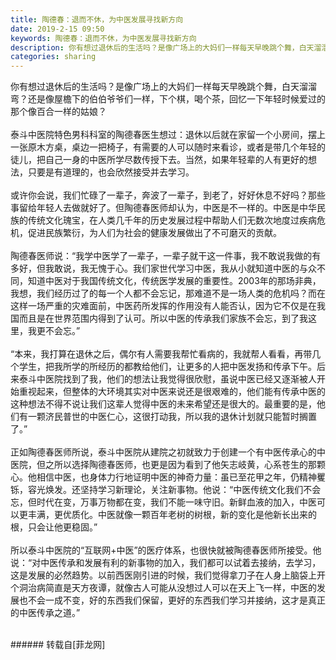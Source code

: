 ```yaml
---
title: 陶德春：退而不休，为中医发展寻找新方向
date: 2019-2-15 09:50
keywords: 陶德春：退而不休，为中医发展寻找新方向
description: 你有想过退休后的生活吗？是像广场上的大妈们一样每天早晚跳个舞，白天溜溜弯？还是像屋檐下的伯伯爷爷们一样，下个棋，喝个茶，回忆一下年轻时候爱过的那个像百合一样的姑娘？泰斗中医院特色男科科室的陶德春医生想过：退休以后就在家留一个小房间，摆上一张原木方桌，桌边一把椅子，有需要的人可以随时来看诊，或者是带几个年轻的徒儿，把自己一身的中医所学尽数传授下去。当然，如果年轻辈的人有更好的想法，只要是有道理的，也会欣然接受并去学习。或许你会说，我们忙碌了一辈子，奔波了一辈子，到老了，好好休息不好吗？那些事留给年轻人去做就好了。但陶德春医师却认为，中医是不一样的。中医是中华民族的传统文化瑰宝，在人类几千年的历史发展过程中帮助人们无数次地度过疾病危机，促进民族繁衍，为人们为社会的健康发展做出了不可磨灭的贡献。陶德春医师说：“我学中医学了一辈子，一辈子就干这一件事，我不敢说我做的有多好，但我敢说，我无愧于心。我们家世代学习中医，我从小就知道中医的与众不同，知道中医对于我国传统文化，传统医学发展的重要性。2003年的那场非典，我想，我们经历过了的每一个人都不会忘记，那难道不是一场人类的危机吗？而在这样一场严重的灾难面前，中医药所发挥的作用没有人能否认，因为它不仅是在我国而且是在世界范围内得到了认可。所以中医的传承我们家族不会忘，到了我这里，我更不会忘。”“本来，我打算在退休之后，偶尔有人需要我帮忙看病的，我就帮人看看，再带几个学生，把我所学的所经历的都教给他们，让更多的人把中医发扬和传承下午。后来泰斗中医院找到了我，他们的想法让我觉得很欣慰，虽说中医已经又逐渐被人开始重视起来，但整体的大环境其实对中医来说还是很艰难的，他们能有传承中医的这种想法不得不说让我们这辈人觉得中医的未来希望还是很大的。最重要的是，他们有一颗济民普世的中医仁心，这很打动我，所以我的退休计划就只能暂时搁置了。”正如陶德春医师所说，泰斗中医院从建院之初就致力于创建一个有中医传承心的中医院，但之所以选择陶德春医师，也更是因为看到了他矢志岐黄，心系苍生的那颗心。他相信中医，也身体力行地证明中医的神奇力量：虽已至花甲之年，仍精神矍铄，容光焕发。还坚持学习新理论，关注新事物。他说：“中医传统文化我们不会忘，但时代在变，万事万物都在变，我们不能一味守旧。新鲜血液的加入，中医可以更丰满，更优质化。中医就像一颗百年老树的树根，新的变化是他新长出来的根，只会让他更稳固。”所以泰斗中医院的“互联网+中医”的医疗体系，也很快就被陶德春医师所接受。他说：“对中医传承和发展有利的新事物的加入，我们都可以试着去接纳，去学习，这是发展的必然趋势。以前西医刚引进的时候，我们觉得拿刀子在人身上脑袋上开个洞治病简直是天方夜谭，就像古人可能从没想过人可以在天上飞一样，中医的发展也不会一成不变，好的东西我们保留，更好的东西我们学习并接纳，这才是真正的中医传承之道。”
categories: sharing
---
```

<td class="t_f" id="postmessage_3012712">

你有想过退休后的生活吗？是像广场上的大妈们一样每天早晚跳个舞，白天溜溜弯？还是像屋檐下的伯伯爷爷们一样，下个棋，喝个茶，回忆一下年轻时候爱过的那个像百合一样的姑娘？<br/>
<br/>
泰斗中医院特色男科科室的陶德春医生想过：退休以后就在家留一个小房间，摆上一张原木方桌，桌边一把椅子，有需要的人可以随时来看诊，或者是带几个年轻的徒儿，把自己一身的中医所学尽数传授下去。当然，如果年轻辈的人有更好的想法，只要是有道理的，也会欣然接受并去学习。<br/>
<br/>
或许你会说，我们忙碌了一辈子，奔波了一辈子，到老了，好好休息不好吗？那些事留给年轻人去做就好了。但陶德春医师却认为，中医是不一样的。中医是中华民族的传统文化瑰宝，在人类几千年的历史发展过程中帮助人们无数次地度过疾病危机，促进民族繁衍，为人们为社会的健康发展做出了不可磨灭的贡献。<br/>
<br/>
陶德春医师说：“我学中医学了一辈子，一辈子就干这一件事，我不敢说我做的有多好，但我敢说，我无愧于心。我们家世代学习中医，我从小就知道中医的与众不同，知道中医对于我国传统文化，传统医学发展的重要性。2003年的那场非典，我想，我们经历过了的每一个人都不会忘记，那难道不是一场人类的危机吗？而在这样一场严重的灾难面前，中医药所发挥的作用没有人能否认，因为它不仅是在我国而且是在世界范围内得到了认可。所以中医的传承我们家族不会忘，到了我这里，我更不会忘。”<br/>
<br/>
“本来，我打算在退休之后，偶尔有人需要我帮忙看病的，我就帮人看看，再带几个学生，把我所学的所经历的都教给他们，让更多的人把中医发扬和传承下午。后来泰斗中医院找到了我，他们的想法让我觉得很欣慰，虽说中医已经又逐渐被人开始重视起来，但整体的大环境其实对中医来说还是很艰难的，他们能有传承中医的这种想法不得不说让我们这辈人觉得中医的未来希望还是很大的。最重要的是，他们有一颗济民普世的中医仁心，这很打动我，所以我的退休计划就只能暂时搁置了。”<br/>
<br/>
正如陶德春医师所说，泰斗中医院从建院之初就致力于创建一个有中医传承心的中医院，但之所以选择陶德春医师，也更是因为看到了他矢志岐黄，心系苍生的那颗心。他相信中医，也身体力行地证明中医的神奇力量：虽已至花甲之年，仍精神矍铄，容光焕发。还坚持学习新理论，关注新事物。他说：“中医传统文化我们不会忘，但时代在变，万事万物都在变，我们不能一味守旧。新鲜血液的加入，中医可以更丰满，更优质化。中医就像一颗百年老树的树根，新的变化是他新长出来的根，只会让他更稳固。”<br/>
<br/>
所以泰斗中医院的“互联网+中医”的医疗体系，也很快就被陶德春医师所接受。他说：“对中医传承和发展有利的新事物的加入，我们都可以试着去接纳，去学习，这是发展的必然趋势。以前西医刚引进的时候，我们觉得拿刀子在人身上脑袋上开个洞治病简直是天方夜谭，就像古人可能从没想过人可以在天上飞一样，中医的发展也不会一成不变，好的东西我们保留，更好的东西我们学习并接纳，这才是真正的中医传承之道。”<br/>
<br/>
</td>
###### 转载自[菲龙网]